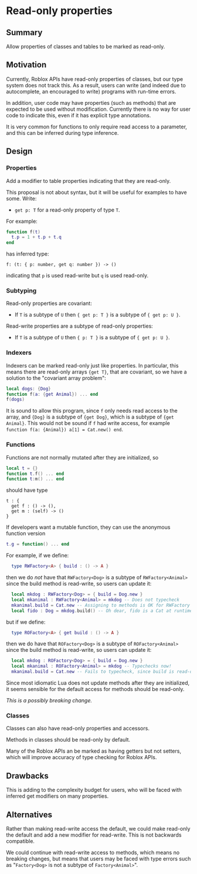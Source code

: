 # Read-only properties

## Summary

Allow properties of classes and tables to be marked as read-only.

## Motivation

Currently, Roblox APIs have read-only properties of classes, but our
type system does not track this. As a result, users can write (and
indeed due to autocomplete, an encouraged to write) programs with
run-time errors.

In addition, user code may have properties (such as methods)
that are expected to be used without modification. Currently there is
no way for user code to indicate this, even if it has explicit type
annotations.

It is very common for functions to only require read access to a parameter,
and this can be inferred during type inference.

## Design

### Properties

Add a modifier to table properties indicating that they are read-only.

This proposal is not about syntax, but it will be useful for examples to have some. Write:

* `get p: T` for a read-only property of type `T`.

For example:
```lua
function f(t)
  t.p = 1 + t.p + t.q
end
```
has inferred type:
```
f: (t: { p: number, get q: number }) -> ()
```
indicating that `p` is used read-write but `q` is used read-only.

### Subtyping

Read-only properties are covariant:

* If `T` is a subtype of `U` then `{ get p: T }` is a subtype of `{ get p: U }`.

Read-write properties are a subtype of read-only properties:

* If `T` is a subtype of `U` then `{ p: T }` is a subtype of `{ get p: U }`.

### Indexers

Indexers can be marked read-only just like properties. In
particular, this means there are read-only arrays `{get T}`, that are
covariant, so we have a solution to the "covariant array problem":

```lua
local dogs: {Dog}
function f(a: {get Animal}) ... end
f(dogs)
```

It is sound to allow this program, since `f` only needs read access to
the array, and `{Dog}` is a subtype of `{get Dog}`, which is a subtype
of `{get Animal}`.  This would not be sound if `f` had write access,
for example `function f(a: {Animal}) a[1] = Cat.new() end`.

### Functions

Functions are not normally mutated after they are initialized, so
```lua
local t = {}
function t.f() ... end
function t:m() ... end
```

should have type
```
t : {
  get f : () -> (),
  get m : (self) -> ()
}
```

If developers want a mutable function,
they can use the anonymous function version
```lua
t.g = function() ... end
```

For example, if we define:
```lua
  type RWFactory<A> { build : () -> A }
```

then we do *not* have that `RWFactory<Dog>` is a subtype of `RWFactory<Animal>` 
since the build method is read-write, so users can update it:
```lua
  local mkdog : RWFactory<Dog> = { build = Dog.new }
  local mkanimal : RWFactory<Animal> = mkdog -- Does not typecheck 
  mkanimal.build = Cat.new -- Assigning to methods is OK for RWFactory
  local fido : Dog = mkdog.build() -- Oh dear, fido is a Cat at runtime
```

but if we define:
```lua
  type ROFactory<A> { get build : () -> A }
```

then we do have that `ROFactory<Dog>` is a subtype of `ROFactory<Animal>` 
since the build method is read-write, so users can update it:
```lua
  local mkdog : ROFactory<Dog> = { build = Dog.new }
  local mkanimal : ROFactory<Animal> = mkdog -- Typechecks now!
  mkanimal.build = Cat.new -- Fails to typecheck, since build is read-only
```

Since most idiomatic Lua does not update methods after they are
initialized, it seems sensible for the default access for methods should
be read-only.

*This is a possibly breaking change.*

### Classes

Classes can also have read-only properties and accessors.

Methods in classes should be read-only by default.

Many of the Roblox APIs an be marked as having getters but not
setters, which will improve accuracy of type checking for Roblox APIs.

## Drawbacks

This is adding to the complexity budget for users,
who will be faced with inferred get modifiers on many properties.

## Alternatives

Rather than making read-write access the default, we could make read-only the
default and add a new modifier for read-write. This is not backwards compatible.

We could continue with read-write access to methods,
which means no breaking changes, but means that users may be faced with type
errors such as "`Factory<Dog>` is not a subtype of `Factory<Animal>`".
